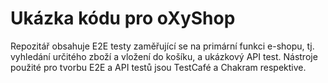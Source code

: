 # Ukázka kódu pro oXyShop
Repozitář obsahuje E2E testy zaměřující se na primární funkci e-shopu, tj. vyhledání určitého zboží a vložení do košíku, a ukázkový API test. Nástroje použité pro tvorbu E2E a API testů jsou TestCafé a Chakram respektive.
